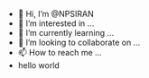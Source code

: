 - 👋 Hi, I’m @NPSIRAN
- 👀 I’m interested in ...
- 🌱 I’m currently learning ...
- 💞️ I’m looking to collaborate on ...
- 📫 How to reach me ...
- hello world

<!---hell
NPSIRAN/NPSIRAN is a ✨ special ✨ repository because its `README.md` (this file) appears on your GitHub profile.
You can click the Preview link to take a look at your changes.
--->
